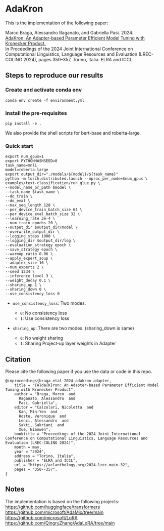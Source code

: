 # AdaKron

This is the implementation of the following paper:

Marco Braga, Alessandro Raganato, and Gabriella Pasi. 2024.    
[AdaKron: An Adapter-based Parameter Efficient Model Tuning with Kronecker Product.](https://aclanthology.org/2024.lrec-main.32/)    
In Proceedings of the 2024 Joint International Conference on Computational Linguistics, Language Resources and Evaluation (LREC-COLING 2024), pages 350–357, Torino, Italia. ELRA and ICCL.    


## Steps to reproduce our results
### Create and activate conda env
```console
conda env create -f environment.yml
```
### Install the pre-requisites
```console
pip install -e .
```

We also provide the shell scripts for bert-base and roberta-large.

### Quick start
```console
export num_gpus=1
export PYTHONHASHSEED=0
task_name=mnli
model=roberta-large
export output_dir="./models/${model}/${task_name}"
python -m torch.distributed.launch --nproc_per_node=$num_gpus \
examples/text-classification/run_glue.py \
--model_name_or_path $model \
--task_name $task_name \
--do_train \
--do_eval \
--max_seq_length 128 \
--per_device_train_batch_size 64 \
--per_device_eval_batch_size 32 \
--learning_rate 3e-4 \
--num_train_epochs 20 \
--output_dir $output_dir/model \
--overwrite_output_dir \
--logging_steps 1000 \
--logging_dir $output_dir/log \
--evaluation_strategy epoch \
--save_strategy epoch \
--warmup_ratio 0.06 \
--apply_expert_soup \
--adapter_size 16 \
--num_experts 2 \
--seed 1234 \
--inference_level 3 \
--weight_decay 0.1 \
--sharing_up 1 \
--sharing_down 0 \
--use_consistency_loss 0

```
* `use_consistency_loss`: Two modes. 
  * `0`: No consistency loss
  * `1`: Use consistency loss


* `sharing_up`: There are two modes. (sharing_down is same)
  * `0`: No weight sharing
  * `1`: Sharing Project-up layer weights in Adapter

## Citation

Please cite the following paper if you use the data or code in this repo.

```
@inproceedings{braga-etal-2024-adakron-adapter,
    title = "{A}da{K}ron: An Adapter-based Parameter Efficient Model Tuning with Kronecker Product",
    author = "Braga, Marco  and
      Raganato, Alessandro  and
      Pasi, Gabriella",
    editor = "Calzolari, Nicoletta  and
      Kan, Min-Yen  and
      Hoste, Veronique  and
      Lenci, Alessandro  and
      Sakti, Sakriani  and
      Xue, Nianwen",
    booktitle = "Proceedings of the 2024 Joint International Conference on Computational Linguistics, Language Resources and Evaluation (LREC-COLING 2024)",
    month = may,
    year = "2024",
    address = "Torino, Italia",
    publisher = "ELRA and ICCL",
    url = "https://aclanthology.org/2024.lrec-main.32",
    pages = "350--357",
}
```

## Notes
The implementation is based on the following projects:  <br>
https://github.com/huggingface/transformers  <br>
https://github.com/microsoft/AdaMix/tree/main <br>
https://github.com/microsoft/LoRA <br>
https://github.com/QingruZhang/AdaLoRA/tree/main
